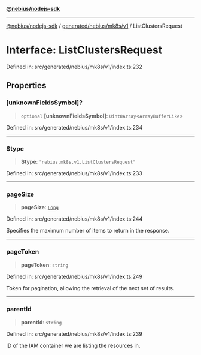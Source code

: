 [**@nebius/nodejs-sdk**](../../../../../README.md)

---

[@nebius/nodejs-sdk](../../../../../README.md) / [generated/nebius/mk8s/v1](../README.md) / ListClustersRequest

# Interface: ListClustersRequest

Defined in: src/generated/nebius/mk8s/v1/index.ts:232

## Properties

### \[unknownFieldsSymbol\]?

> `optional` **\[unknownFieldsSymbol\]**: `Uint8Array`\<`ArrayBufferLike`\>

Defined in: src/generated/nebius/mk8s/v1/index.ts:234

---

### $type

> **$type**: `"nebius.mk8s.v1.ListClustersRequest"`

Defined in: src/generated/nebius/mk8s/v1/index.ts:233

---

### pageSize

> **pageSize**: [`Long`](../../../../../runtime/protos/core/classes/Long.md)

Defined in: src/generated/nebius/mk8s/v1/index.ts:244

Specifies the maximum number of items to return in the response.

---

### pageToken

> **pageToken**: `string`

Defined in: src/generated/nebius/mk8s/v1/index.ts:249

Token for pagination, allowing the retrieval of the next set of results.

---

### parentId

> **parentId**: `string`

Defined in: src/generated/nebius/mk8s/v1/index.ts:239

ID of the IAM container we are listing the resources in.
